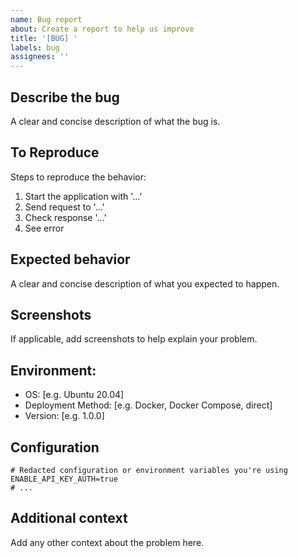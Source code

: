 ```yaml
---
name: Bug report
about: Create a report to help us improve
title: '[BUG] '
labels: bug
assignees: ''
---
```


## Describe the bug
A clear and concise description of what the bug is.

## To Reproduce
Steps to reproduce the behavior:
1. Start the application with '...'
2. Send request to '...'
3. Check response '...'
4. See error

## Expected behavior
A clear and concise description of what you expected to happen.

## Screenshots
If applicable, add screenshots to help explain your problem.

## Environment:
 - OS: [e.g. Ubuntu 20.04]
 - Deployment Method: [e.g. Docker, Docker Compose, direct]
 - Version: [e.g. 1.0.0]

## Configuration
```
# Redacted configuration or environment variables you're using
ENABLE_API_KEY_AUTH=true
# ...
```

## Additional context
Add any other context about the problem here.
